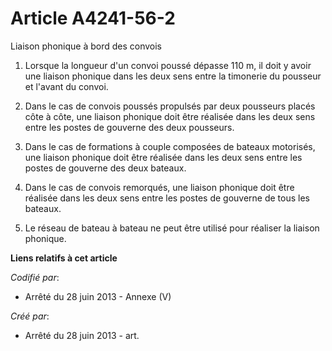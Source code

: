 # Article A4241-56-2

Liaison phonique à bord des convois

1. Lorsque la longueur d'un convoi poussé dépasse 110 m, il doit y avoir une liaison phonique dans les deux sens entre la
timonerie du pousseur et l'avant du convoi.

2. Dans le cas de convois poussés propulsés par deux pousseurs placés côte à côte, une liaison phonique doit être réalisée
dans les deux sens entre les postes de gouverne des deux pousseurs.

3. Dans le cas de formations à couple composées de bateaux motorisés, une liaison phonique doit être réalisée dans les deux
sens entre les postes de gouverne des deux bateaux.

4. Dans le cas de convois remorqués, une liaison phonique doit être réalisée dans les deux sens entre les postes de gouverne
de tous les bateaux.

5. Le réseau de bateau à bateau ne peut être utilisé pour réaliser la liaison phonique.

**Liens relatifs à cet article**

_Codifié par_:

  - Arrêté du 28 juin 2013 -  Annexe (V)

_Créé par_:

  - Arrêté du 28 juin 2013 - art.
